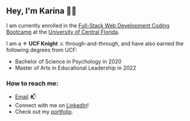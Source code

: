 ##  

## Hey, I'm Karina 👋🏽

I am currently enrolled in the [Full-Stack Web Development Coding Bootcamp](https://bootcamp.ce.ucf.edu/coding/) at the [University of Central Florida](https://www.ucf.edu/). 


I am a ⚜️ <b>UCF Knight</b> ⚔️ through-and-through, and have also earned the following degrees from UCF:
- Bachelor of Science in Psychology in 2020
- Master of Arts in Educational Leadership in 2022

### <b>How to reach me:</b>
- [Email](mailto:k.drummond528@gmail.com) 📬
- Connect with me on [LinkedIn](https://www.linkedin.com/in/karinadrummond)! 
- Check out my [portfolio](https://kdrummond528.github.io/Personal-Portfolio/).

